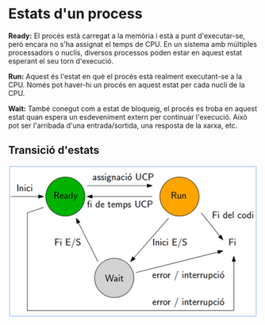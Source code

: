 # Estats d'un process

<Strong>Ready:</Strong>
 El procés està carregat a la memòria i està a punt d'executar-se, però encara no s'ha assignat el temps de CPU. En un sistema amb múltiples processadors o nuclis, diversos processos poden estar en aquest estat esperant el seu torn d'execució.

<Strong>Run:</Strong>
 Aquest és l'estat en què el procés està realment executant-se a la CPU. Només pot haver-hi un procés en aquest estat per cada nucli de la CPU.

<Strong>Wait:</Strong>
També conegut com a estat de bloqueig, el procés es troba en aquest estat quan espera un esdeveniment extern per continuar l'execució. Això pot ser l'arribada d'una entrada/sortida, una resposta de la xarxa, etc.

## Transició d'estats
!["transició processos"](processos.png)